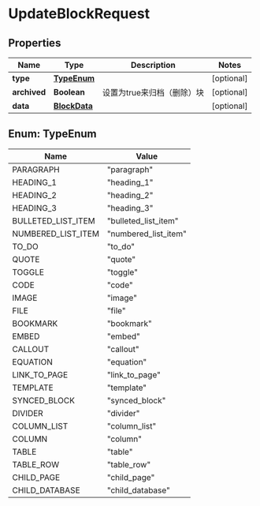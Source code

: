 

# UpdateBlockRequest


## Properties

| Name | Type | Description | Notes |
|------------ | ------------- | ------------- | -------------|
|**type** | [**TypeEnum**](#TypeEnum) |  |  [optional] |
|**archived** | **Boolean** | 设置为true来归档（删除）块 |  [optional] |
|**data** | [**BlockData**](BlockData.md) |  |  [optional] |



## Enum: TypeEnum

| Name | Value |
|---- | -----|
| PARAGRAPH | &quot;paragraph&quot; |
| HEADING_1 | &quot;heading_1&quot; |
| HEADING_2 | &quot;heading_2&quot; |
| HEADING_3 | &quot;heading_3&quot; |
| BULLETED_LIST_ITEM | &quot;bulleted_list_item&quot; |
| NUMBERED_LIST_ITEM | &quot;numbered_list_item&quot; |
| TO_DO | &quot;to_do&quot; |
| QUOTE | &quot;quote&quot; |
| TOGGLE | &quot;toggle&quot; |
| CODE | &quot;code&quot; |
| IMAGE | &quot;image&quot; |
| FILE | &quot;file&quot; |
| BOOKMARK | &quot;bookmark&quot; |
| EMBED | &quot;embed&quot; |
| CALLOUT | &quot;callout&quot; |
| EQUATION | &quot;equation&quot; |
| LINK_TO_PAGE | &quot;link_to_page&quot; |
| TEMPLATE | &quot;template&quot; |
| SYNCED_BLOCK | &quot;synced_block&quot; |
| DIVIDER | &quot;divider&quot; |
| COLUMN_LIST | &quot;column_list&quot; |
| COLUMN | &quot;column&quot; |
| TABLE | &quot;table&quot; |
| TABLE_ROW | &quot;table_row&quot; |
| CHILD_PAGE | &quot;child_page&quot; |
| CHILD_DATABASE | &quot;child_database&quot; |



